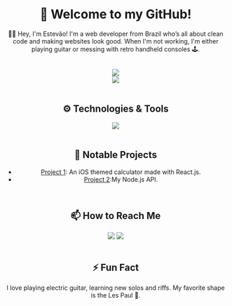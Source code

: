<div align="center">
	<h1>👋 Welcome to my GitHub!</h1>
	<p align="center">👨‍💻 Hey, I'm Estevão! I'm a web developer from Brazil who’s all about clean code and making websites look good. When I'm not working, I'm either playing guitar or messing with retro handheld consoles 🕹.</p>
	<br>
	<div align="center">
		<img src="https://github-readme-stats.vercel.app/api?username=estevaoaz&show_icons=true&theme=radical"/>
	</div>
	<div align="center">
		<img src="https://github-readme-stats.vercel.app/api/top-langs/?username=estevaoaz&layout=compact&theme=radical"/>
	</div>
	<br>
	<h2>⚙️ Technologies & Tools</h2>
	<div align="center">
		<a href="https://skillicons.dev">
			<img src="https://skillicons.dev/icons?i=laravel,react,mysql,docker,git,js,ts,nodejs,html,css" />
		</a>
	</div>
	<br>
	<h2>🔧 Notable Projects</h2>
	<ul>
		<li><a href="https://github.com/EstevaoAZ/calculator">Project 1</a>: An iOS themed calculator made with React.js.</li>
		<li><a href="https://github.com/EstevaoAZ/project2">Project 2</a>:My Node.js API.</li>
	</ul>
	<br>
	<h2>📫 How to Reach Me</h2>
	<div align="center">
		<a href="https://www.linkedin.com/in/estev%C3%A3o-maestrelli-715a91221?utm_source=share&utm_campaign=share_via&utm_content=profile&utm_medium=android_app" target="_blank"><img src="https://img.shields.io/badge/-LinkedIn-%230077B5?style=for-the-badge&logo=linkedin&logoColor=white" target="_blank"></a>
		<a href="mailto:estevao.aztex@gmail.com"><img src="https://img.shields.io/badge/-Email-%23333?style=for-the-badge&logo=gmail&logoColor=white" target="_blank"></a>
	</div>
	<br>
	<h2>⚡ Fun Fact</h2>
	<p align="center">I love playing electric guitar, learning new solos and riffs. My favorite shape is the Les Paul 🤘.</p>
</div>
